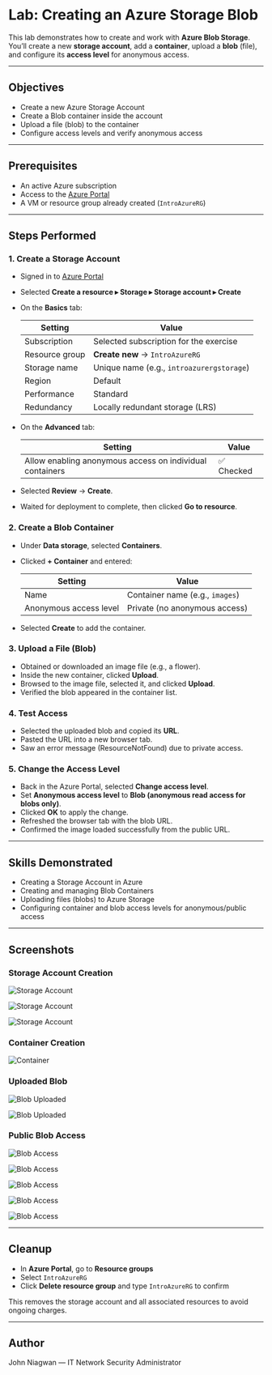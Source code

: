 # Lab: Creating an Azure Storage Blob  

This lab demonstrates how to create and work with **Azure Blob Storage**.  
You’ll create a new **storage account**, add a **container**, upload a **blob** (file), and configure its **access level** for anonymous access.

---

## Objectives  

- Create a new Azure Storage Account  
- Create a Blob container inside the account  
- Upload a file (blob) to the container  
- Configure access levels and verify anonymous access  

---

## Prerequisites  

- An active Azure subscription  
- Access to the [Azure Portal](https://portal.azure.com/)  
- A VM or resource group already created (`IntroAzureRG`)  

---

## Steps Performed  

### 1. Create a Storage Account  

- Signed in to [Azure Portal](https://portal.azure.com/)  
- Selected **Create a resource ▸ Storage ▸ Storage account ▸ Create**  
- On the **Basics** tab:  

  | Setting        | Value                                       |
  | -------------- | ------------------------------------------- |
  | Subscription   | Selected subscription for the exercise      |
  | Resource group | **Create new** → `IntroAzureRG`              |
  | Storage name   | Unique name (e.g., `introazurergstorage`)    |
  | Region         | Default                                      |
  | Performance    | Standard                                    |
  | Redundancy     | Locally redundant storage (LRS)             |

- On the **Advanced** tab:  

  | Setting | Value |
  | ------- | ----- |
  | Allow enabling anonymous access on individual containers | ✅ Checked |

- Selected **Review** → **Create**.  
- Waited for deployment to complete, then clicked **Go to resource**.  

### 2. Create a Blob Container  

- Under **Data storage**, selected **Containers**.  
- Clicked **+ Container** and entered:  

  | Setting                | Value                         |
  | ---------------------- | ----------------------------- |
  | Name                   | Container name (e.g., `images`) |
  | Anonymous access level | Private (no anonymous access) |

- Selected **Create** to add the container.  

### 3. Upload a File (Blob)  

- Obtained or downloaded an image file (e.g., a flower).  
- Inside the new container, clicked **Upload**.  
- Browsed to the image file, selected it, and clicked **Upload**.  
- Verified the blob appeared in the container list.  

### 4. Test Access  

- Selected the uploaded blob and copied its **URL**.  
- Pasted the URL into a new browser tab.  
- Saw an error message (ResourceNotFound) due to private access.  

### 5. Change the Access Level  

- Back in the Azure Portal, selected **Change access level**.  
- Set **Anonymous access level** to **Blob (anonymous read access for blobs only)**.  
- Clicked **OK** to apply the change.  
- Refreshed the browser tab with the blob URL.  
- Confirmed the image loaded successfully from the public URL.  

---

## Skills Demonstrated  

- Creating a Storage Account in Azure  
- Creating and managing Blob Containers  
- Uploading files (blobs) to Azure Storage  
- Configuring container and blob access levels for anonymous/public access  

---

## Screenshots  

### Storage Account Creation  
![Storage Account](./screenshots/storage_account1.png)

![Storage Account](./screenshots/storage_account2.png)

![Storage Account](./screenshots/storage_account3.png)

### Container Creation  
![Container](./screenshots/container_creation.png)

### Uploaded Blob  
![Blob Uploaded](./screenshots/blob_uploaded1.png)

![Blob Uploaded](./screenshots/blob_uploaded2.png)

### Public Blob Access  
![Blob Access](./screenshots/blob_access1.png)

![Blob Access](./screenshots/blob_access2.png)

![Blob Access](./screenshots/blob_access3.png)

![Blob Access](./screenshots/blob_access4.png)

![Blob Access](./screenshots/blob_access5.png)

---

## Cleanup  

- In **Azure Portal**, go to **Resource groups**  
- Select `IntroAzureRG`  
- Click **Delete resource group** and type `IntroAzureRG` to confirm  

This removes the storage account and all associated resources to avoid ongoing charges.

---

## Author  

John Niagwan — IT Network Security Administrator  

